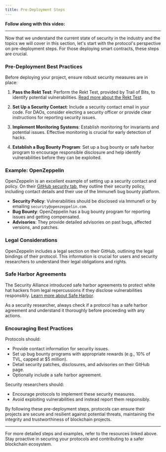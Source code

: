 ```yaml
---
title: Pre-Deployment Steps
---
```


**Follow along with this video:**

---

Now that we understand the current state of security in the industry and the topics we will cover in this section, let's start with the protocol's perspective on pre-deployment steps. For those deploying smart contracts, these steps are crucial.

### Pre-Deployment Best Practices

Before deploying your project, ensure robust security measures are in place:

1. **Pass the Rekt Test**: Perform the Rekt Test, provided by Trail of Bits, to identify potential vulnerabilities. [Read more about the Rekt Test](https://blog.trailofbits.com/2023/08/14/can-you-pass-the-rekt-test/).

2. **Set Up a Security Contact**: Include a security contact email in your code. For DAOs, consider electing a security officer or provide clear instructions for reporting security issues.

3. **Implement Monitoring Systems**: Establish monitoring for invariants and potential issues. Effective monitoring is crucial for early detection of hacks.

4. **Establish a Bug Bounty Program**: Set up a bug bounty or safe harbor program to encourage responsible disclosure and help identify vulnerabilities before they can be exploited.

### Example: OpenZeppelin

OpenZeppelin is an excellent example of setting up a security contact and policy. On their [GitHub security tab](https://github.com/OpenZeppelin/openzeppelin-contracts/security), they outline their security policy, including contact details and their use of the Immunefi bug bounty platform.

- **Security Policy**: Vulnerabilities should be disclosed via Immunefi or by emailing `security@openzeppelin.com`.
- **Bug Bounty**: OpenZeppelin has a bug bounty program for reporting issues and getting compensated.
- **Advisories**: They provide detailed advisories on past bugs, affected versions, and patches.

### Legal Considerations

OpenZeppelin includes a legal section on their GitHub, outlining the legal bindings of their protocol. This information is crucial for users and security researchers to understand their legal obligations and rights.

### Safe Harbor Agreements

The Security Alliance introduced safe harbor agreements to protect white hat hackers from legal repercussions if they disclose vulnerabilities responsibly. [Learn more about Safe Harbor](https://github.com/security-alliance/safe-harbor).

As a security researcher, always check if a protocol has a safe harbor agreement and understand it thoroughly before proceeding with any actions.

### Encouraging Best Practices

Protocols should:

- Provide contact information for security issues.
- Set up bug bounty programs with appropriate rewards (e.g., 10% of TVL, capped at $5 million).
- Detail security patches, disclosures, and advisories on their GitHub page.
- Optionally include a safe harbor agreement.

Security researchers should:

- Encourage protocols to implement these security measures.
- Avoid exploiting vulnerabilities and instead report them responsibly.

By following these pre-deployment steps, protocols can ensure their projects are secure and resilient against potential threats, maintaining the integrity and trustworthiness of blockchain projects.

---

For more detailed steps and examples, refer to the resources linked above. Stay proactive in securing your protocols and contributing to a safer blockchain ecosystem.
